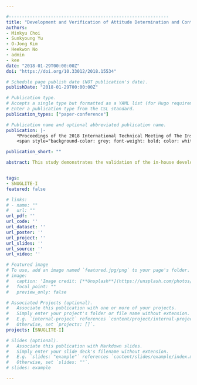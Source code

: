 ```yaml
---

#-------------------------------------------------------------
title: "Development and Verification of Attitude Determination and Control Algorithm for SNUGLITE Cube Satellite"
authors:
- Minkyu Choi
- Sunkyoung Yu
- O-Jong Kim
- Heekwon No
- admin
- kee
date: "2018-01-29T00:00:00Z"
doi: "https://doi.org/10.33012/2018.15534​"

# Schedule page publish date (NOT publication's date).
publishDate: "2018-01-29T00:00:00Z"

# Publication type.
# Accepts a single type but formatted as a YAML list (for Hugo requirements).
# Enter a publication type from the CSL standard.
publication_types: ["paper-conference"]

# Publication name and optional abbreviated publication name.
publication: |-
    *Proceedings of the 2018 International Technical Meeting of The Institute of Navigation*, Reston, Virginia, Jan 2018, pp. 56-71.
    <span style="background-color: grey; font-weight: bold; color: white;">&nbsp;As Speaker&nbsp;</span>

publication_short: ""

abstract: This study demonstrates the validation of the in-house developed space GPS receiver using a cube satellite called Seoul National University GNSS satelLITE (SNUGLITE). SNUGLITE is orbiting at an altitude of 575km since its launch date Dec. 4th, 2018. The main mission of SNUGLITE is to verify the space GPS receiver. This paper validated the performance of space GPS receiver to clarify the mission success using SNUGLITE data and orbit determination method. SNUGLITE broadcasts its navigation solutions using a beacon, every 10 seconds, but none of the pseudo-range or carrier phase observations are transmitted because of the failure of the communication receiver part. Therefore, only navigation solutions could be used to verify space receiver performance. Onboard navigation solutions are collected during antenna tracking by stations and the tracking lasts about 10 minutes per each station. Despite the data environment, an orbit could be determined in m-level accuracy using data of a few arcs and the SNU Precise Orbit Determination (SNUPOD) tool. In the verification method, the verification was performed by selecting one arc within the dataset and excluding it from the creation of the reference orbit so that the arc and the reference orbit had an independent relationship. A simulation was conducted to show the feasibility of the verification process and real data experiments were assessed the accuracy of SNUGLITE navigation data. The result shows that the verification process is enough to validate m-level accuracy and SNUGLITE space GPS receiver performance is about 6 m. In conclusion, it is confirmed that SNUGLITE satisfies the requirements of its main mission.


tags:
- SNUGLITE-I
featured: false

# links:
# - name: ""
#   url: ""
url_pdf: ''
url_code: ''
url_dataset: ''
url_poster: ''
url_project: ''
url_slides: ''
url_source: ''
url_video: ''

# Featured image
# To use, add an image named `featured.jpg/png` to your page's folder. 
# image:
#   caption: 'Image credit: [**Unsplash**](https://unsplash.com/photos/jdD8gXaTZsc)'
#   focal_point: ""
#   preview_only: false

# Associated Projects (optional).
#   Associate this publication with one or more of your projects.
#   Simply enter your project's folder or file name without extension.
#   E.g. `internal-project` references `content/project/internal-project/index.md`.
#   Otherwise, set `projects: []`.
projects: [SNUGLITE-I]

# Slides (optional).
#   Associate this publication with Markdown slides.
#   Simply enter your slide deck's filename without extension.
#   E.g. `slides: "example"` references `content/slides/example/index.md`.
#   Otherwise, set `slides: ""`.
# slides: example

---
```

